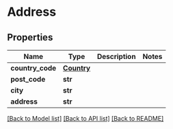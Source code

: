 # Address

## Properties
Name | Type | Description | Notes
------------ | ------------- | ------------- | -------------
**country_code** | [**Country**](Country.md) |  | 
**post_code** | **str** |  | 
**city** | **str** |  | 
**address** | **str** |  | 

[[Back to Model list]](../README.md#documentation-for-models) [[Back to API list]](../README.md#documentation-for-api-endpoints) [[Back to README]](../README.md)


